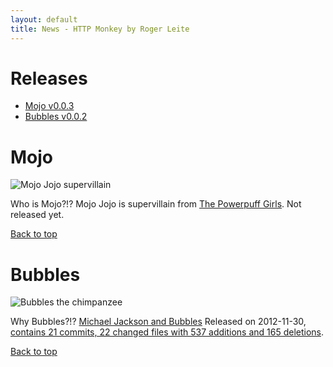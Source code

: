 ```yaml
---
layout: default
title: News - HTTP Monkey by Roger Leite
---
```


# Releases

* [Mojo v0.0.3](#mojo)
* [Bubbles v0.0.2](#bubbles)

# Mojo

![Mojo Jojo supervillain](http://www.cartoonnetwork.co.uk/sites/www.cartoonnetwork.co.uk/files/mojojojo.png)

Who is Mojo?!? Mojo Jojo is supervillain from [The Powerpuff Girls](http://en.wikipedia.org/wiki/The_Powerpuff_Girls).
Not released yet.

[Back to top](#top)

# Bubbles

![Bubbles the chimpanzee](http://upload.wikimedia.org/wikipedia/en/5/5f/Bubbles_the_chimpanzee.jpg)

Why Bubbles?!? [Michael Jackson and Bubbles](http://en.wikipedia.org/wiki/Michael_Jackson_and_Bubbles)
Released on 2012-11-30, [contains 21 commits, 22 changed files with 537 additions and 165 deletions](https://github.com/rogerleite/http_monkey/compare/v0.0.1...v0.0.2).

[Back to top](#top)
